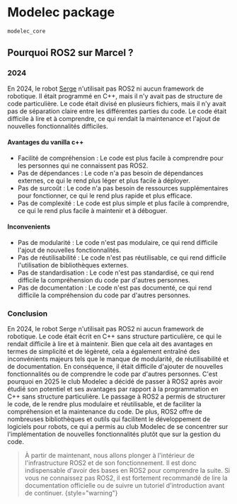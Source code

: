 ﻿# Modelec package
`modelec_core`

## Pourquoi ROS2 sur Marcel ?

### 2024
En 2024, le robot [Serge](Serge.md) n'utilisait pas ROS2 ni aucun framework de robotique. Il était programmé en C++, mais il n'y avait pas de structure de code particulière. Le code était divisé en plusieurs fichiers, mais il n'y avait pas de séparation claire entre les différentes parties du code. Le code était difficile à lire et à comprendre, ce qui rendait la maintenance et l'ajout de nouvelles fonctionnalités difficiles.


#### Avantages du vanilla c++
- Facilité de compréhension : Le code est plus facile à comprendre pour les personnes qui ne connaissent pas ROS2.
- Pas de dépendances : Le code n'a pas besoin de dépendances externes, ce qui le rend plus léger et plus facile à déployer.
- Pas de surcoût : Le code n'a pas besoin de ressources supplémentaires pour fonctionner, ce qui le rend plus rapide et plus efficace.
- Pas de complexité : Le code est plus simple et plus facile à comprendre, ce qui le rend plus facile à maintenir et à déboguer.

#### Inconvenients
- Pas de modularité : Le code n'est pas modulaire, ce qui rend difficile l'ajout de nouvelles fonctionnalités.
- Pas de réutilisabilité : Le code n'est pas réutilisable, ce qui rend difficile l'utilisation de bibliothèques externes.
- Pas de standardisation : Le code n'est pas standardisé, ce qui rend difficile la compréhension du code par d'autres personnes.
- Pas de documentation : Le code n'est pas documenté, ce qui rend difficile la compréhension du code par d'autres personnes.

### Conclusion
En 2024, le robot Serge n'utilisait pas ROS2 ni aucun framework de robotique. Le code était écrit en C++ sans structure particulière, ce qui le rendait difficile à lire et à maintenir. Bien que cela ait des avantages en termes de simplicité et de légèreté, cela a également entraîné des inconvénients majeurs tels que le manque de modularité, de réutilisabilité et de documentation. En conséquence, il était difficile d'ajouter de nouvelles fonctionnalités ou de comprendre le code par d'autres personnes.
C'est pourquoi en 2025 le club Modelec a décidé de passer à ROS2 après avoir étudié son potentiel et ses avantages par rapport à la programmation en C++ sans structure particulière. Le passage à ROS2 a permis de structurer le code, de le rendre plus modulaire et réutilisable, et de faciliter la compréhension et la maintenance du code. De plus, ROS2 offre de nombreuses bibliothèques et outils qui facilitent le développement de logiciels pour robots, ce qui a permis au club Modelec de se concentrer sur l'implémentation de nouvelles fonctionnalités plutôt que sur la gestion du code.

> À partir de maintenant, nous allons plonger à l'intérieur de l'infrastructure ROS2 et de son fonctionnement.
> Il est donc indispensable d'avoir des bases en ROS2 pour comprendre la suite.
> Si vous ne connaissez pas ROS2, il est fortement recommandé de lire la documentation officielle ou de suivre un tutoriel d'introduction avant de continuer.
{style="warning"}